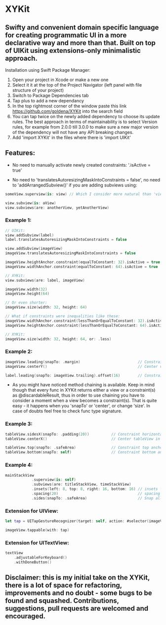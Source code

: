 # XYKit

## Swifty and convenient domain specific language for creating programmatic UI in a more declarative way and more than that. Built on top of UIKit using extensions-only minimalistic approach.

Installation using Swift Package Manager:
1. Open your project in Xcode or make a new one
2. Select it it at the top of the Project Navigator (left panel with file structure of your project)
3. Switch to Package Dependencies tab
4. Tap plus to add a new dependancy
5. In the top rightmost corner of the window paste this link https://github.com/goldena/XYKit into the search field
6. You can tap twice on the newly added dependency to choose its update rules. The best approach in terms of maintainability is to select Version rules, for example from 2.0.0 till 3.0.0 to make sure a new major version of the dependency will not have any API breaking changes.
7. Add 'import XYKit' in the files where there is 'import UIKit'

## Features:

- No need to manually activate newly created constraints: '.isActive = true'

- No need to 'translatesAutoresizingMaskIntoConstraints = false', no need to 'addArrangedSubview()' if you are adding subviews using:

```swift
someView.superview(is: view) // Which I consider more natural than 'view.addSubview(someView)'

view.subview(is: aView)
view.subviews(are: anotherView, yetAnotherView)
```

### Example 1:

```swift
// UIKit:
view.addSubview(label)
label.translatesAutoresizingMaskIntoConstraints = false

view.addSubview(imageView)
imageView.translatesAutoresizingMaskIntoConstraints = false

imageView.heightAnchor.constraint(equalToConstant: 32).isActive = true
imageView.widthAnchor.constraint(equalToConstant: 64).isActive = true

// XYKit:
view.subviews(are: label, imageView)

imageView.width(32)
imageView.height(64)

// Or even shorter:
imageView.size(width: 32, height: 64)

// What if constraints were inequalities like these:
imageView.widthAnchor.constraint(lessThanOrEqualToConstant: 32).isActive = true
imageView.heightAnchor.constraint(lessThanOrEqualToConstant: 64).isActive = true

// XYKit:
imageView.size(width: 32, height: 64, or: .less)
```

### Example 2:

```swift
imageView.leading(snapTo: .margin)                          // Constraint leading anchor of the imageView to the leading margin of the superview
imageView.centerY()                                         // Center view in superview

label.leading(snapTo: imageView.trailing).offset(16)        // Constraint leading anchor of the label's trailing anchor, plus constant
```

- As you might have noticed method chaining is available. Keep in mind though that every func in XYKit returns either a view or a constraint(s) as @discardableResult, thus in order to use chaining you have to consider a moment when a view becomes a constraint(s). That is quite easy - it happens when you 'snapTo' or 'center', or change 'size'. In case of doubts feel free to check func type signature.

### Example 3:

```swift
tableView.sidesX(snapTo: .padding(20))          // Constraint horizontal sides to leading and trailing anchors of superview with the padding of 20
tableView.centerX()                             // Center tableView in superview

tableView.top(snapTo: .safeArea)                // Constraint top anchor of tableView to screen's safe area.
tableView.bottom(snapTo: self)                  // Constraint bottom anchor of tableView to superview's bottom anchor
```

### Example 4:
```swift
mainStackView
            .superview(is: self)
            .subviews(are: titleStackView, timeStackView)
            .insets(left: 8, top: 8, right: 16, bottom: 16) // insets for UIStackView
            .spacing(20)                                    // spacing between arranged subviews inside UIStackView
            .sides(snapTo: .safeArea)                       // Snap all sides to the screen's safe areas               
```

### Extension for UIView:
```swift
let tap = UITapGestureRecognizer(target: self, action: #selector(imageViewTapped))

imageView.tappable(with: tap)
```

### Extension for UITextView:
```swift
textView
    .adjustableForKeyboard()
    .withDoneButton()               
```

## Disclaimer: this is my initial take on the XYKit, there is a lot of space for refactoring, improvements and no doubt - some bugs to be found and squashed. Contributions, suggestions, pull requests are welcomed and encouraged.
